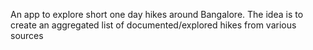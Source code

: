 
An app to explore short one day hikes around Bangalore. The idea is to create an aggregated list of documented/explored hikes from various sources 